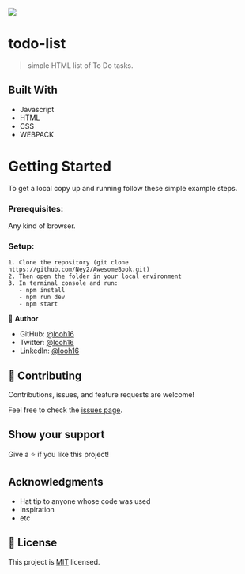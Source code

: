 ![](https://img.shields.io/badge/Microverse-blueviolet)

# todo-list

> simple HTML list of To Do tasks.


## Built With

- Javascript
- HTML
- CSS
- WEBPACK

# Getting Started
To get a local copy up and running follow these simple example steps.

### Prerequisites: 
Any kind of browser. 

### Setup:
    1. Clone the repository (git clone https://github.com/Ney2/AwesomeBook.git)
    2. Then open the folder in your local environment 
    3. In terminal console and run:
       - npm install
       - npm run dev
       - npm start

👤 **Author**

  - GitHub: [@looh16](https://github.com/looh16/Hello-Microverse)
  - Twitter: [@looh16](https://twitter.com/custodiolanga1)
  - LinkedIn: [@looh16](https://www.linkedin.com/in/custodio-serafim-2a318a23a) 


## 🤝 Contributing

Contributions, issues, and feature requests are welcome!

Feel free to check the [issues page](../../issues/).

## Show your support

Give a ⭐️ if you like this project!

## Acknowledgments

- Hat tip to anyone whose code was used
- Inspiration
- etc

## 📝 License

This project is [MIT](./MIT.md) licensed.
